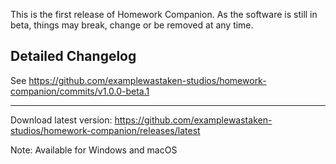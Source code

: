 <!-- Release description -->
This is the first release of Homework Companion. As the software is still in beta, things may break, change or be removed at any time.

## Detailed Changelog
See <https://github.com/examplewastaken-studios/homework-companion/commits/v1.0.0-beta.1>

--- 
Download latest version: <https://github.com/examplewastaken-studios/homework-companion/releases/latest>

Note: Available for Windows and macOS